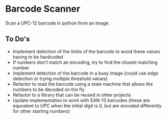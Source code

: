 # Barcode Scanner
Scan a UPC-12 barcode in python from an image.

## To Do's
- Implement detection of the limits of the barcode to avoid these values having to be hardcoded
- If numbers don't match an encoding, try to find the closest matching number
- Implement detection of the barcode in a busy image (could use edge detection or trying multiple threshold values)
- Refactor to read the barcode using a state machine that allows the numbers to be decoded on the fly
- Refactor to a library that can be reused in other projects
- Update implementation to work with EAN-13 barcodes (these are equvalent to UPC when the initial digit is 0, but are encoded differently for other starting numbers)
